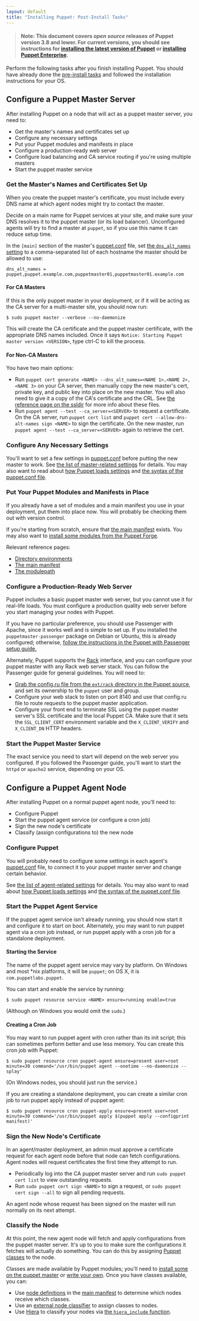 ```yaml
---
layout: default
title: "Installing Puppet: Post-Install Tasks"
---
```


[peinstall]: {{pe}}/install_basic.html
[hiera_include]: {{hiera}}/puppet.html#assigning-classes-to-nodes-with-hiera-hierainclude
[hiera]: {{hiera}}/
[puppet.conf]: ./config_file_main.html
[dns_alt_names]: ./configuration.html#dnsaltnames
[about_settings]: ./config_about_settings.html
[manifest]: ./dirs_manifest.html
[install_modules]: ./modules_installing.html
[directory environments]: ./environments.html
[modulepath]: ./dirs_modulepath.html
[rack]: http://rack.github.io/
[puppet classes]: ./lang_classes.html
[modules_fundamentals]: ./modules_fundamentals.html
[node definitions]: ./lang_node_definitions.html
[external node classifier]: ./external_nodes.html
[ssldir]: ./dirs_ssldir.html
[install-latest]: /puppet/3.8/install_pre.html

> #### **Note:** This document covers *open source* releases of Puppet version 3.8 and lower. For current versions, you should see instructions for [installing the latest version of Puppet][install-latest] or [installing Puppet Enterprise][peinstall].

Perform the following tasks after you finish installing Puppet. You should have already done the [pre-install tasks](./pre_install.html) and followed the installation instructions for your OS.

Configure a Puppet Master Server
-----

After installing Puppet on a node that will act as a puppet master server, you need to:

* Get the master's names and certificates set up
* Configure any necessary settings
* Put your Puppet modules and manifests in place
* Configure a production-ready web server
* Configure load balancing and CA service routing if you're using multiple masters
* Start the puppet master service

### Get the Master's Names and Certificates Set Up

When you create the puppet master's certificate, you must include every DNS name at which agent nodes might try to contact the master.

Decide on a main name for Puppet services at your site, and make sure your DNS resolves it to the puppet master (or its load balancer). Unconfigured agents will try to find a master at `puppet`, so if you use this name it can reduce setup time.

In the `[main]` section of the master's [puppet.conf][] file, set [the `dns_alt_names` setting][dns_alt_names] to a comma-separated list of each hostname the master should be allowed to use:

    dns_alt_names = puppet,puppet.example.com,puppetmaster01,puppetmaster01.example.com

#### For CA Masters

If this is the only puppet master in your deployment, or if it will be acting as the CA server for a multi-master site, you should now run:

    $ sudo puppet master --verbose --no-daemonize

This will create the CA certificate and the puppet master certificate, with the appropriate DNS names included. Once it says `Notice: Starting Puppet master version <VERSION>`, type ctrl-C to kill the process.

#### For Non-CA Masters

You have two main options:

* Run `puppet cert generate <NAME> --dns_alt_names=<NAME 1>,<NAME 2>,<NAME 3>` on your CA server, then manually copy the new master's cert, private key, and public key into place on the new master. You will also need to give it a copy of the CA's certificate and the CRL. See [the reference page on the ssldir][ssldir] for more info about these files.
* Run `puppet agent --test --ca_server=<SERVER>` to request a certificate. On the CA server, run `puppet cert list` and `puppet cert --allow-dns-alt-names sign <NAME>` to sign the certificate. On the new master, run `puppet agent --test --ca_server=<SERVER>` again to retrieve the cert.

### Configure Any Necessary Settings

You'll want to set a few settings in [puppet.conf][] before putting the new master to work. See [the list of master-related settings][master_settings] for details. You may also want to read about [how Puppet loads settings][about_settings] and [the syntax of the puppet.conf file][puppet.conf].

[master_settings]: ./config_important_settings.html#settings-for-puppet-master-servers

### Put Your Puppet Modules and Manifests in Place

If you already have a set of modules and a main manifest you use in your deployment, put them into place now. You will probably be checking them out with version control.

If you're starting from scratch, ensure that [the main manifest][manifest] exists. You may also want to [install some modules from the Puppet Forge][install_modules].

Relevant reference pages:

* [Directory environments][]
* [The main manifest][manifest]
* [The modulepath][modulepath]


### Configure a Production-Ready Web Server

Puppet includes a basic puppet master web server, but you cannot use it for real-life loads. You must configure a production quality web server before you start managing your nodes with Puppet.

If you have no particular preference, you should use Passenger with Apache, since it works well and is simple to set up. If you installed the `puppetmaster-passenger` package on Debian or Ubuntu, this is already configured; otherwise, [follow the instructions in the Puppet with Passenger setup guide.](./passenger.html)

Alternately, Puppet supports the [Rack][] interface, and you can configure your puppet master with any Rack web server stack. You can follow the Passenger guide for general guidelines. You will need to:

* [Grab the config.ru file from the `ext/rack` directory in the Puppet source][ext_rack], and set its ownership to the `puppet` user and group.
* Configure your web stack to listen on port 8140 and use that config.ru file to route requests to the puppet master application.
* Configure your front end to terminate SSL using the puppet master server's SSL certificate and the local Puppet CA. Make sure that it sets the `SSL_CLIENT_CERT` environment variable and the `X_CLIENT_VERIFY` and `X_CLIENT_DN` HTTP headers.

[ext_rack]: https://github.com/puppetlabs/puppet/tree/master/ext/rack

### Start the Puppet Master Service

The exact service you need to start will depend on the web server you configured. If you followed the Passenger guide, you'll want to start the `httpd` or `apache2` service, depending on your OS.


Configure a Puppet Agent Node
-----

After installing Puppet on a normal puppet agent node, you'll need to:

* Configure Puppet
* Start the puppet agent service (or configure a cron job)
* Sign the new node's certificate
* Classify (assign configurations to) the new node


### Configure Puppet

You will probably need to configure some settings in each agent's [puppet.conf][] file, to connect it to your puppet master server and change certain behavior.

See [the list of agent-related settings][agent_settings] for details. You may also want to read about [how Puppet loads settings][about_settings] and [the syntax of the puppet.conf file][puppet.conf].

[agent_settings]: ./config_important_settings.html#settings-for-agents-all-nodes


### Start the Puppet Agent Service

If the puppet agent service isn't already running, you should now start it and configure it to start on boot. Alternately, you may want to run puppet agent via a cron job instead, or run puppet apply with a cron job for a standalone deployment.

#### Starting the Service

The name of the puppet agent service may vary by platform. On Windows and most \*nix platforms, it will be `puppet`; on OS X, it is `com.puppetlabs.puppet`.

You can start and enable the service by running:

    $ sudo puppet resource service <NAME> ensure=running enable=true

(Although on Windows you would omit the `sudo`.)

#### Creating a Cron Job

You may want to run puppet agent with cron rather than its init script; this can sometimes perform better and use less memory. You can create this cron job with Puppet:

    $ sudo puppet resource cron puppet-agent ensure=present user=root minute=30 command='/usr/bin/puppet agent --onetime --no-daemonize --splay'

(On Windows nodes, you should just run the service.)

If you are creating a standalone deployment, you can create a similar cron job to run puppet apply instead of puppet agent:

    $ sudo puppet resource cron puppet-apply ensure=present user=root minute=30 command='/usr/bin/puppet apply $(puppet apply --configprint manifest)'


### Sign the New Node's Certificate

In an agent/master deployment, an admin must approve a certificate request for each agent node before that node can fetch configurations. Agent nodes will request certificates the first time they attempt to run.

* Periodically log into the CA puppet master server and run `sudo puppet cert list` to view outstanding requests.
* Run `sudo puppet cert sign <NAME>` to sign a request, or `sudo puppet cert sign --all` to sign all pending requests.

An agent node whose request has been signed on the master will run normally on its next attempt.

### Classify the Node

At this point, the new agent node will fetch and apply configurations from the puppet master server. It's up to you to make sure the configurations it fetches will actually do something. You can do this by assigning [Puppet classes][] to the node.

Classes are made available by Puppet modules; you'll need to [install some on the puppet master][install_modules] or [write your own][modules_fundamentals]. Once you have classes available, you can:

* Use [node definitions][] in the [main manifest][manifest] to determine which nodes receive which classes.
* Use an [external node classifier][] to assign classes to nodes.
* Use [Hiera][] to classify your nodes via [the `hiera_include` function][hiera_include].

